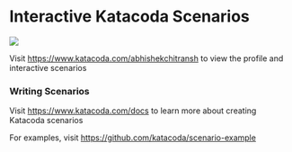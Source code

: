 # Interactive Katacoda Scenarios

[![](http://shields.katacoda.com/katacoda/abhishekchitransh/count.svg)](https://www.katacoda.com/abhishekchitransh "Get your profile on Katacoda.com")

Visit https://www.katacoda.com/abhishekchitransh to view the profile and interactive scenarios

### Writing Scenarios
Visit https://www.katacoda.com/docs to learn more about creating Katacoda scenarios

For examples, visit https://github.com/katacoda/scenario-example
